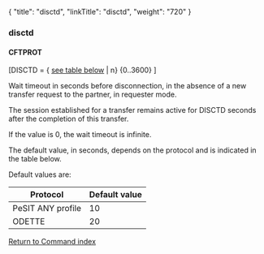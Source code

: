 {
    "title": "disctd",
    "linkTitle": "disctd",
    "weight": "720"
}<span id="disctd"></span>

### disctd

#### **CFTPROT**

\[DISCTD = { <u>see table below</u> | n} {0..3600}
\]

Wait timeout in seconds before disconnection, in the absence of a new
transfer request to the partner, in requester mode.

The session established for a transfer remains active for DISCTD seconds
after the completion of this transfer.

If the value is 0, the wait timeout is infinite.

The default value, in seconds, depends on the protocol and is
indicated in the table below.

Default values are:


|  Protocol  |  Default value  |
| --- | --- |
|  PeSIT ANY profile  |  10  |
|  ODETTE  |  20  |


[Return to Command index](../../)
